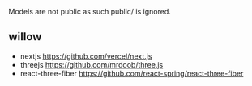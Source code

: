 Models are not public as such public/ is ignored.
## willow ##
- nextjs https://github.com/vercel/next.js
- threejs https://github.com/mrdoob/three.js
- react-three-fiber https://github.com/react-spring/react-three-fiber
